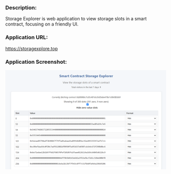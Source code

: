 ### Description: 
Storage Explorer is web application to view storage slots in a smart contract, focusing on a friendly UI.
### Application URL:
https://storagexplore.top
### Application Screenshot:
![App Screenshot](https://raw.githubusercontent.com/SeifElsallamy/storagexplore/refs/heads/main/preview.png)
